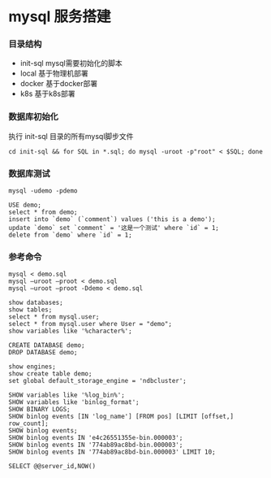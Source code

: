 # mysql 服务搭建

### 目录结构
- init-sql   mysql需要初始化的脚本
- local      基于物理机部署
- docker     基于docker部署
- k8s        基于k8s部署

### 数据库初始化
执行 init-sql 目录的所有mysql脚步文件
```shell
cd init-sql && for SQL in *.sql; do mysql -uroot -p"root" < $SQL; done
```

### 数据库测试
```shell
mysql -udemo -pdemo
```
```mysql
USE demo;
select * from demo;
insert into `demo` (`comment`) values ('this is a demo');
update `demo` set `comment` = '这是一个测试' where `id` = 1;
delete from `demo` where `id` = 1;
```

### 参考命令
```shell
mysql < demo.sql
mysql –uroot –proot < demo.sql
mysql –uroot –proot -Ddemo < demo.sql
```
```mysql
show databases;
show tables;
select * from mysql.user;
select * from mysql.user where User = "demo";
show variables like '%character%';

CREATE DATABASE demo;
DROP DATABASE demo;

show engines;
show create table demo;
set global default_storage_engine = 'ndbcluster';

SHOW variables like '%log_bin%';
SHOW variables like 'binlog_format';
SHOW BINARY LOGS;
SHOW binlog events [IN 'log_name'] [FROM pos] [LIMIT [offset,] row_count];
SHOW binlog events;
SHOW binlog events IN 'e4c26551355e-bin.000003';
SHOW binlog events IN '774ab89ac8bd-bin.000003';
SHOW binlog events IN '774ab89ac8bd-bin.000003' LIMIT 10;

SELECT @@server_id,NOW()

```